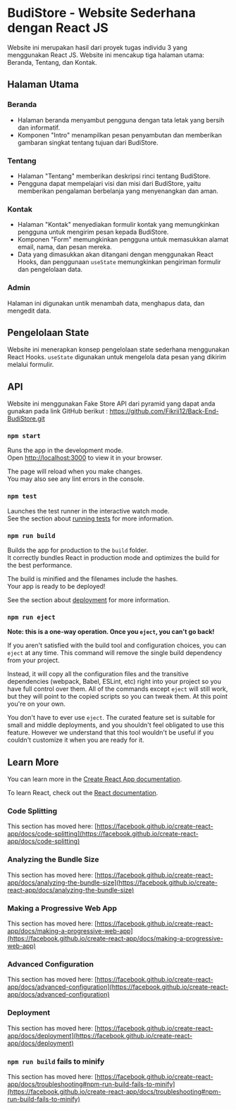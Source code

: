 # BudiStore - Website Sederhana dengan React JS

Website ini merupakan hasil dari proyek tugas individu 3 yang menggunakan React JS. Website ini mencakup tiga halaman utama: Beranda, Tentang, dan Kontak.

## Halaman Utama

### Beranda
- Halaman beranda menyambut pengguna dengan tata letak yang bersih dan informatif.
- Komponen "Intro" menampilkan pesan penyambutan dan memberikan gambaran singkat tentang tujuan dari BudiStore.

### Tentang
- Halaman "Tentang" memberikan deskripsi rinci tentang BudiStore.
- Pengguna dapat mempelajari visi dan misi dari BudiStore, yaitu memberikan pengalaman berbelanja yang menyenangkan dan aman.

### Kontak
- Halaman "Kontak" menyediakan formulir kontak yang memungkinkan pengguna untuk mengirim pesan kepada BudiStore.
- Komponen "Form" memungkinkan pengguna untuk memasukkan alamat email, nama, dan pesan mereka.
- Data yang dimasukkan akan ditangani dengan menggunakan React Hooks, dan penggunaan `useState` memungkinkan pengiriman formulir dan pengelolaan data.

### Admin
Halaman ini digunakan untik menambah data, menghapus data, dan mengedit data.

## Pengelolaan State

Website ini menerapkan konsep pengelolaan state sederhana menggunakan React Hooks. `useState` digunakan untuk mengelola data pesan yang dikirim melalui formulir.

## API

Website ini menggunakan Fake Store API dari pyramid yang dapat anda gunakan pada link GitHub berikut : https://github.com/Fikrii12/Back-End-BudiStore.git

### `npm start`

Runs the app in the development mode.\
Open [http://localhost:3000](http://localhost:3000) to view it in your browser.

The page will reload when you make changes.\
You may also see any lint errors in the console.

### `npm test`

Launches the test runner in the interactive watch mode.\
See the section about [running tests](https://facebook.github.io/create-react-app/docs/running-tests) for more information.

### `npm run build`

Builds the app for production to the `build` folder.\
It correctly bundles React in production mode and optimizes the build for the best performance.

The build is minified and the filenames include the hashes.\
Your app is ready to be deployed!

See the section about [deployment](https://facebook.github.io/create-react-app/docs/deployment) for more information.

### `npm run eject`

**Note: this is a one-way operation. Once you `eject`, you can't go back!**

If you aren't satisfied with the build tool and configuration choices, you can `eject` at any time. This command will remove the single build dependency from your project.

Instead, it will copy all the configuration files and the transitive dependencies (webpack, Babel, ESLint, etc) right into your project so you have full control over them. All of the commands except `eject` will still work, but they will point to the copied scripts so you can tweak them. At this point you're on your own.

You don't have to ever use `eject`. The curated feature set is suitable for small and middle deployments, and you shouldn't feel obligated to use this feature. However we understand that this tool wouldn't be useful if you couldn't customize it when you are ready for it.

## Learn More

You can learn more in the [Create React App documentation](https://facebook.github.io/create-react-app/docs/getting-started).

To learn React, check out the [React documentation](https://reactjs.org/).

### Code Splitting

This section has moved here: [https://facebook.github.io/create-react-app/docs/code-splitting](https://facebook.github.io/create-react-app/docs/code-splitting)

### Analyzing the Bundle Size

This section has moved here: [https://facebook.github.io/create-react-app/docs/analyzing-the-bundle-size](https://facebook.github.io/create-react-app/docs/analyzing-the-bundle-size)

### Making a Progressive Web App

This section has moved here: [https://facebook.github.io/create-react-app/docs/making-a-progressive-web-app](https://facebook.github.io/create-react-app/docs/making-a-progressive-web-app)

### Advanced Configuration

This section has moved here: [https://facebook.github.io/create-react-app/docs/advanced-configuration](https://facebook.github.io/create-react-app/docs/advanced-configuration)

### Deployment

This section has moved here: [https://facebook.github.io/create-react-app/docs/deployment](https://facebook.github.io/create-react-app/docs/deployment)

### `npm run build` fails to minify

This section has moved here: [https://facebook.github.io/create-react-app/docs/troubleshooting#npm-run-build-fails-to-minify](https://facebook.github.io/create-react-app/docs/troubleshooting#npm-run-build-fails-to-minify)
